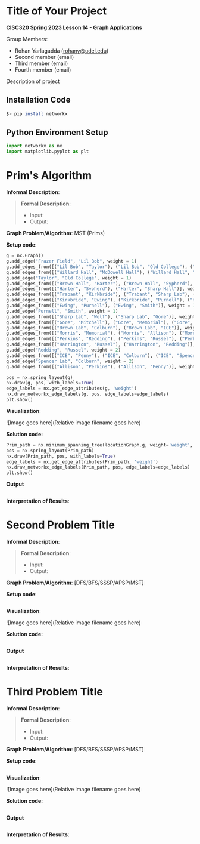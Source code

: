 # Title of Your Project

**CISC320 Spring 2023 Lesson 14 - Graph Applications**

Group Members:
* Rohan Yarlagadda (rohany@udel.edu)
* Second member (email)
* Third member (email)
* Fourth member (email)

Description of project

## Installation Code

```sh
$> pip install networkx
```

## Python Environment Setup

```python
import networkx as nx
import matplotlib.pyplot as plt
```

# Prim's Algorithm

**Informal Description**: 

> **Formal Description**:
>  * Input:
>  * Output:

**Graph Problem/Algorithm**: MST (Prims)


**Setup code**:

```python
g = nx.Graph()
g.add_edge("Frazer Field", "Lil Bob", weight = 1)
g.add_edges_from([("Lil Bob", "Taylor"), ("Lil Bob", "Old College"), ("Lil Bob", "Brown Hall")], weight = 3)
g.add_edges_from([("Willard Hall", "McDowell Hall"), ("Willard Hall", "Old College"), ("Willard Hall", "Trabant")], weight = 2)
g.add_edge("Taylor", "Old College", weight = 1)
g.add_edges_from([("Brown Hall", "Harter"), ("Brown Hall", "Sypherd"), ("Brown Hall", "Sharp Hall")], weight = 1)
g.add_edges_from([("Harter", "Sypherd"), ("Harter", "Sharp Hall")], weight = 1)
g.add_edges_from([("Trabant", "Kirkbride"), ("Trabant", "Sharp Lab"), ("Trabant", "Ewing")], weight = 3)
g.add_edges_from([("Kirkbride", "Ewing"), ("Kirkbride", "Purnell"), ("Kirkbride", "Smith")], weight = 1)
g.add_edges_from([("Ewing", "Purnell"), ("Ewing", "Smith")], weight = 1)
g.add_edge("Purnell", "Smith", weight = 1)
g.add_edges_from([("Sharp Lab", "Wolf"), ("Sharp Lab", "Gore")], weight = 2)
g.add_edges_from([("Gore", "Mitchell"), ("Gore", "Memorial"), ("Gore", "Brown Lab"), ("Gore", "Smith")], weight = 2)
g.add_edges_from([("Brown Lab", "Colburn"), ("Brown Lab", "ICE")], weight = 4)
g.add_edges_from([("Morris", "Memorial"), ("Morris", "Allison"), ("Morris", "Perkins")], weight = 3)
g.add_edges_from([("Perkins", "Redding"), ("Perkins", "Russel"), ("Perkins", "Harrington")], weight = 3)
g.add_edges_from([("Harrington", "Russel"), ("Harrington", "Redding")], weight = 2)
g.add_edge("Redding", "Russel", weight = 2)
g.add_edges_from([("ICE", "Penny"), ("ICE", "Colburn"), ("ICE", "Spencer Lab")], weight = 3)
g.add_edge("Spencer Lab", "Colburn", weight = 2)
g.add_edges_from([("Allison", "Perkins"), ("Allison", "Penny")], weight = 4)

pos = nx.spring_layout(g)
nx.draw(g, pos, with_labels=True)
edge_labels = nx.get_edge_attributes(g, 'weight')
nx.draw_networkx_edge_labels(g, pos, edge_labels=edge_labels)
plt.show()
```

**Visualization**:

![Image goes here](Relative image filename goes here)

**Solution code:**

```python
Prim_path = nx.minimum_spanning_tree(locationGraph.g, weight='weight', algorithm='prim', ignore_nan=False)
pos = nx.spring_layout(Prim_path)
nx.draw(Prim_path, pos, with_labels=True)
edge_labels = nx.get_edge_attributes(Prim_path, 'weight')
nx.draw_networkx_edge_labels(Prim_path, pos, edge_labels=edge_labels)
plt.show()
```

**Output**

```
```

**Interpretation of Results**:

# Second Problem Title

**Informal Description**: 

> **Formal Description**:
>  * Input:
>  * Output:

**Graph Problem/Algorithm**: [DFS/BFS/SSSP/APSP/MST]


**Setup code**:

```python
```

**Visualization**:

![Image goes here](Relative image filename goes here)

**Solution code:**

```python
```

**Output**

```
```

**Interpretation of Results**:

# Third Problem Title

**Informal Description**: 

> **Formal Description**:
>  * Input:
>  * Output:

**Graph Problem/Algorithm**: [DFS/BFS/SSSP/APSP/MST]


**Setup code**:

```python
```

**Visualization**:

![Image goes here](Relative image filename goes here)

**Solution code:**

```python
```

**Output**

```
```

**Interpretation of Results**:

